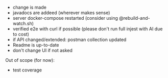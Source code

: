 - change is made
- javadocs are addeed (wherever makes sense)
- server docker-compose restarted (consider using @rebuild-and-watch.sh)
- verified e2e with curl if possible (please don't run full injest with AI due to cost)
- if API changed/extended: postman collection updated
- Readme is up-to-date
- don't change UI if not asked


Out of scope (for now):
- test coverage